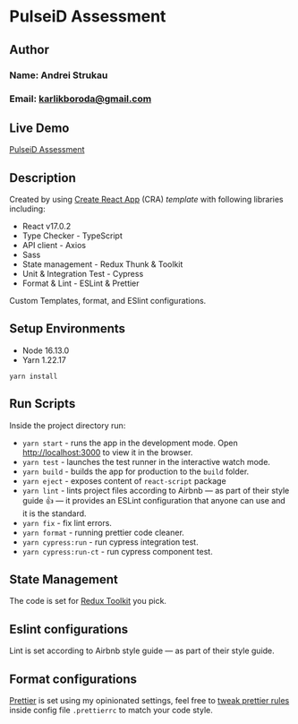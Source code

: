 # PulseiD Assessment

## Author

### Name: Andrei Strukau

### Email: karlikboroda@gmail.com

## Live Demo

[PulseiD Assessment](https://pulseid-assessment.herokuapp.com/)

## Description

Created by using [Create React App](https://github.com/facebook/create-react-app) (CRA) _template_ with following libraries including:

- React v17.0.2
- Type Checker - TypeScript
- API client - Axios
- Sass
- State management - Redux Thunk & Toolkit
- Unit & Integration Test - Cypress
- Format & Lint - ESLint & Prettier

Custom Templates, format, and ESlint configurations.

## Setup Environments

- Node 16.13.0
- Yarn 1.22.17

```
yarn install
```

## Run Scripts

Inside the project directory run:

- `yarn start` - runs the app in the development mode. Open [http://localhost:3000](http://localhost:3000) to view it in the browser.
- `yarn test` - launches the test runner in the interactive watch mode.
- `yarn build` - builds the app for production to the `build` folder.
- `yarn eject` - exposes content of `react-script` package
- `yarn lint` - lints project files according to Airbnb — as part of their style guide 👍 — it provides an ESLint configuration that anyone can use and it is the standard.
- `yarn fix` - fix lint errors.
- `yarn format` - running prettier code cleaner.
- `yarn cypress:run` - run cypress integration test.
- `yarn cypress:run-ct` - run cypress component test.

## State Management

The code is set for [Redux Toolkit](https://medium.com/react-courses/instant-learn-react-redux-toolkit-with-a-simple-minimalistic-example-3c63c296ed65) you pick.

## Eslint configurations

Lint is set according to Airbnb style guide — as part of their style guide.

## Format configurations

[Prettier](https://prettier.io/) is set using my opinionated settings, feel free to [tweak prettier rules](https://prettier.io/docs/en/configuration.html) inside config file `.prettierrc` to match your code style.
